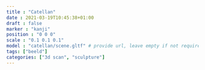 ```yaml
---
title : "Catellan"
date : 2021-03-19T10:45:38+01:00
draft : false
marker : "kanji"
position : "0 0 0"
scale : "0.1 0.1 0.1"
model : "catellan/scene.gltf" # provide url, leave empty if not required
tags: ["beeld"]
categories: ["3d scan", "sculpture"]
---
```

